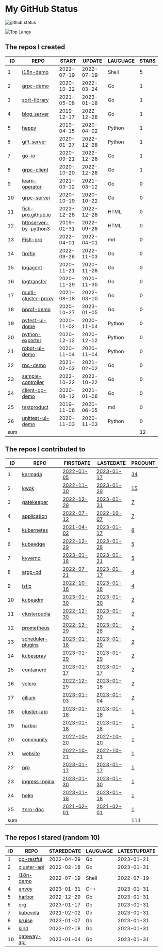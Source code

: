 # My GitHub Status

<img src="https://github-readme-stats-1.yihong0618.vercel.app/api?username=Fish-pro&show_icons=true&&&hide_title=true&count_private=true" alt="github status" />

![Top Langs](https://github-readme-stats-1.yihong0618.vercel.app/api/top-langs/?username=Fish-pro&layout=compact)

<!--START_SECTION:my_github-->
## The repos I created
| ID  |                                    REPO                                    |   START    |   UPDATE   | LAUGUAGE | STARS |
|-----|----------------------------------------------------------------------------|------------|------------|----------|-------|
|   1 | [i18n-demo](https://github.com/Fish-pro/i18n-demo)                         | 2022-07-19 | 2022-07-19 | Shell    |     5 |
|   2 | [grpc-demo](https://github.com/Fish-pro/grpc-demo)                         | 2020-10-22 | 2022-03-24 | Go       |     1 |
|   3 | [sort-library](https://github.com/Fish-pro/sort-library)                   | 2021-05-08 | 2023-01-18 | Go       |     1 |
|   4 | [blog_server](https://github.com/Fish-pro/blog_server)                     | 2019-12-17 | 2022-12-28 | Go       |     1 |
|   5 | [happy](https://github.com/Fish-pro/happy)                                 | 2019-04-15 | 2020-04-02 | Python   |     1 |
|   6 | [gift_server](https://github.com/Fish-pro/gift_server)                     | 2020-01-27 | 2022-12-28 | Python   |     1 |
|   7 | [go-io](https://github.com/Fish-pro/go-io)                                 | 2020-09-21 | 2022-12-28 | Go       |     1 |
|   8 | [grpc-client](https://github.com/Fish-pro/grpc-client)                     | 2020-10-20 | 2022-12-28 | Go       |     1 |
|   9 | [learn-operator](https://github.com/Fish-pro/learn-operator)               | 2021-03-12 | 2021-03-12 | Go       |     0 |
|  10 | [grpc-server](https://github.com/Fish-pro/grpc-server)                     | 2020-10-19 | 2020-10-22 | Go       |     0 |
|  11 | [fish-pro.github.io](https://github.com/Fish-pro/fish-pro.github.io)       | 2022-12-28 | 2022-12-28 | HTML     |     0 |
|  12 | [httpserver-by-python3](https://github.com/Fish-pro/httpserver-by-python3) | 2019-01-31 | 2022-09-28 | HTML     |     0 |
|  13 | [Fish-pro](https://github.com/Fish-pro/Fish-pro)                           | 2022-04-01 | 2022-04-01 | md       |     0 |
|  14 | [firefly](https://github.com/Fish-pro/firefly)                             | 2022-09-26 | 2022-11-03 | Go       |     0 |
|  15 | [logagent](https://github.com/Fish-pro/logagent)                           | 2020-11-21 | 2020-11-28 | Go       |     0 |
|  16 | [logtransfer](https://github.com/Fish-pro/logtransfer)                     | 2020-11-29 | 2020-11-30 | Go       |     0 |
|  17 | [multi-cluster-proxy](https://github.com/Fish-pro/multi-cluster-proxy)     | 2021-08-18 | 2022-03-10 | Go       |     0 |
|  18 | [pprof-demo](https://github.com/Fish-pro/pprof-demo)                       | 2020-10-27 | 2023-01-05 | Go       |     0 |
|  19 | [pytest-ui-dome](https://github.com/Fish-pro/pytest-ui-dome)               | 2020-11-02 | 2020-11-04 | Python   |     0 |
|  20 | [python-exporter](https://github.com/Fish-pro/python-exporter)             | 2020-12-12 | 2020-12-12 | Python   |     0 |
|  21 | [robot-ui-demo](https://github.com/Fish-pro/robot-ui-demo)                 | 2020-11-04 | 2020-11-04 | Python   |     0 |
|  22 | [rpc-demo](https://github.com/Fish-pro/rpc-demo)                           | 2021-02-02 | 2021-02-02 | Go       |     0 |
|  23 | [sample-controller](https://github.com/Fish-pro/sample-controller)         | 2022-10-22 | 2022-10-22 | Go       |     0 |
|  24 | [client-go-demo](https://github.com/Fish-pro/client-go-demo)               | 2020-08-12 | 2021-01-06 | Go       |     0 |
|  25 | [testproduct](https://github.com/Fish-pro/testproduct)                     | 2019-11-06 | 2020-06-05 | md       |     0 |
|  26 | [unittest-ui-demo](https://github.com/Fish-pro/unittest-ui-demo)           | 2020-11-03 | 2020-11-03 | Python   |     0 |
| sum |                                                                            |            |            |          |    12 |

## The repos I contributed to
| ID  |                                   REPO                                    |                                  FIRSTDATE                                  |                                  LASTEDATE                                  |                                           PRCOUNT                                           |
|-----|---------------------------------------------------------------------------|-----------------------------------------------------------------------------|-----------------------------------------------------------------------------|---------------------------------------------------------------------------------------------|
|   1 | [karmada](https://github.com/karmada-io/karmada)                          | [2022-01-05](https://github.com/karmada-io/karmada/pull/1211)               | [2023-01-17](https://github.com/karmada-io/karmada/pull/3057)               | [34](https://github.com/karmada-io/karmada/pulls?q=is%3Apr+author%3AFish-pro)               |
|   2 | [kwok](https://github.com/kubernetes-sigs/kwok)                           | [2022-11-30](https://github.com/kubernetes-sigs/kwok/pull/109)              | [2023-01-29](https://github.com/kubernetes-sigs/kwok/pull/241)              | [15](https://github.com/kubernetes-sigs/kwok/pulls?q=is%3Apr+author%3AFish-pro)             |
|   3 | [gatekeeper](https://github.com/open-policy-agent/gatekeeper)             | [2022-12-29](https://github.com/open-policy-agent/gatekeeper/pull/2483)     | [2023-01-31](https://github.com/open-policy-agent/gatekeeper/pull/2550)     | [7](https://github.com/open-policy-agent/gatekeeper/pulls?q=is%3Apr+author%3AFish-pro)      |
|   4 | [application](https://github.com/fishproteam/application)                 | [2022-07-12](https://github.com/kubernetes-sigs/application/pull/225)       | [2022-10-07](https://github.com/fishproteam/application/pull/6)             | [7](https://github.com/fishproteam/application/pulls?q=is%3Apr+author%3AFish-pro)           |
|   5 | [kubernetes](https://github.com/kubernetes/kubernetes)                    | [2021-04-02](https://github.com/kubernetes/kubernetes/pull/100778)          | [2023-01-17](https://github.com/kubernetes/kubernetes/pull/115120)          | [6](https://github.com/kubernetes/kubernetes/pulls?q=is%3Apr+author%3AFish-pro)             |
|   6 | [kubeedge](https://github.com/kubeedge/kubeedge)                          | [2022-12-29](https://github.com/kubeedge/kubeedge/pull/4525)                | [2023-01-28](https://github.com/kubeedge/kubeedge/pull/4566)                | [5](https://github.com/kubeedge/kubeedge/pulls?q=is%3Apr+author%3AFish-pro)                 |
|   7 | [kyverno](https://github.com/kyverno/kyverno)                             | [2023-01-18](https://github.com/kyverno/kyverno/pull/6017)                  | [2023-01-31](https://github.com/kyverno/kyverno/pull/6175)                  | [5](https://github.com/kyverno/kyverno/pulls?q=is%3Apr+author%3AFish-pro)                   |
|   8 | [argo-cd](https://github.com/argoproj/argo-cd)                            | [2022-07-21](https://github.com/argoproj/argo-cd/pull/10075)                | [2023-01-17](https://github.com/argoproj/argo-cd/pull/12008)                | [4](https://github.com/argoproj/argo-cd/pulls?q=is%3Apr+author%3AFish-pro)                  |
|   9 | [istio](https://github.com/istio/istio)                                   | [2022-10-18](https://github.com/istio/istio/pull/41487)                     | [2023-01-18](https://github.com/istio/istio/pull/42857)                     | [4](https://github.com/istio/istio/pulls?q=is%3Apr+author%3AFish-pro)                       |
|  10 | [kubeadm](https://github.com/kubernetes/kubeadm)                          | [2023-01-30](https://github.com/kubernetes/kubeadm/pull/2811)               | [2023-01-30](https://github.com/kubernetes/kubeadm/pull/2811)               | [2](https://github.com/kubernetes/kubeadm/pulls?q=is%3Apr+author%3AFish-pro)                |
|  11 | [clusterpedia](https://github.com/clusterpedia-io/clusterpedia)           | [2022-12-30](https://github.com/clusterpedia-io/clusterpedia/pull/478)      | [2023-01-30](https://github.com/clusterpedia-io/clusterpedia/pull/486)      | [2](https://github.com/clusterpedia-io/clusterpedia/pulls?q=is%3Apr+author%3AFish-pro)      |
|  12 | [prometheus](https://github.com/prometheus/prometheus)                    | [2022-12-29](https://github.com/prometheus/prometheus/pull/11785)           | [2023-01-28](https://github.com/prometheus/prometheus/pull/11907)           | [2](https://github.com/prometheus/prometheus/pulls?q=is%3Apr+author%3AFish-pro)             |
|  13 | [scheduler-plugins](https://github.com/kubernetes-sigs/scheduler-plugins) | [2023-01-18](https://github.com/kubernetes-sigs/scheduler-plugins/pull/478) | [2023-01-29](https://github.com/kubernetes-sigs/scheduler-plugins/pull/486) | [2](https://github.com/kubernetes-sigs/scheduler-plugins/pulls?q=is%3Apr+author%3AFish-pro) |
|  14 | [kubespray](https://github.com/kubernetes-sigs/kubespray)                 | [2023-01-29](https://github.com/kubernetes-sigs/kubespray/pull/9731)        | [2023-01-29](https://github.com/kubernetes-sigs/kubespray/pull/9731)        | [2](https://github.com/kubernetes-sigs/kubespray/pulls?q=is%3Apr+author%3AFish-pro)         |
|  15 | [containerd](https://github.com/containerd/containerd)                    | [2023-01-17](https://github.com/containerd/containerd/pull/7971)            | [2023-01-17](https://github.com/containerd/containerd/pull/7971)            | [2](https://github.com/containerd/containerd/pulls?q=is%3Apr+author%3AFish-pro)             |
|  16 | [velero](https://github.com/vmware-tanzu/velero)                          | [2022-12-29](https://github.com/vmware-tanzu/velero/pull/5724)              | [2023-01-18](https://github.com/vmware-tanzu/velero/pull/5778)              | [2](https://github.com/vmware-tanzu/velero/pulls?q=is%3Apr+author%3AFish-pro)               |
|  17 | [cilium](https://github.com/cilium/cilium)                                | [2023-01-03](https://github.com/cilium/cilium/pull/22912)                   | [2023-01-04](https://github.com/cilium/cilium/pull/22922)                   | [2](https://github.com/cilium/cilium/pulls?q=is%3Apr+author%3AFish-pro)                     |
|  18 | [cluster-api](https://github.com/kubernetes-sigs/cluster-api)             | [2023-01-18](https://github.com/kubernetes-sigs/cluster-api/pull/7943)      | [2023-01-18](https://github.com/kubernetes-sigs/cluster-api/pull/7943)      | [1](https://github.com/kubernetes-sigs/cluster-api/pulls?q=is%3Apr+author%3AFish-pro)       |
|  19 | [harbor](https://github.com/goharbor/harbor)                              | [2023-01-18](https://github.com/goharbor/harbor/pull/18113)                 | [2023-01-18](https://github.com/goharbor/harbor/pull/18113)                 | [1](https://github.com/goharbor/harbor/pulls?q=is%3Apr+author%3AFish-pro)                   |
|  20 | [community](https://github.com/istio/community)                           | [2022-10-20](https://github.com/istio/community/pull/842)                   | [2022-10-20](https://github.com/istio/community/pull/842)                   | [1](https://github.com/istio/community/pulls?q=is%3Apr+author%3AFish-pro)                   |
|  21 | [website](https://github.com/karmada-io/website)                          | [2022-10-21](https://github.com/karmada-io/website/pull/219)                | [2022-10-21](https://github.com/karmada-io/website/pull/219)                | [1](https://github.com/karmada-io/website/pulls?q=is%3Apr+author%3AFish-pro)                |
|  22 | [org](https://github.com/kubernetes/org)                                  | [2023-01-17](https://github.com/kubernetes/org/pull/3958)                   | [2023-01-17](https://github.com/kubernetes/org/pull/3958)                   | [1](https://github.com/kubernetes/org/pulls?q=is%3Apr+author%3AFish-pro)                    |
|  23 | [ingress-nginx](https://github.com/kubernetes/ingress-nginx)              | [2023-01-30](https://github.com/kubernetes/ingress-nginx/pull/9551)         | [2023-01-30](https://github.com/kubernetes/ingress-nginx/pull/9551)         | [1](https://github.com/kubernetes/ingress-nginx/pulls?q=is%3Apr+author%3AFish-pro)          |
|  24 | [helm](https://github.com/helm/helm)                                      | [2023-01-18](https://github.com/helm/helm/pull/11739)                       | [2023-01-18](https://github.com/helm/helm/pull/11739)                       | [1](https://github.com/helm/helm/pulls?q=is%3Apr+author%3AFish-pro)                         |
|  25 | [zero-doc](https://github.com/zeromicro/zero-doc)                         | [2021-02-01](https://github.com/zeromicro/zero-doc/pull/38)                 | [2021-02-01](https://github.com/zeromicro/zero-doc/pull/38)                 | [1](https://github.com/zeromicro/zero-doc/pulls?q=is%3Apr+author%3AFish-pro)                |
| sum |                                                                           |                                                                             |                                                                             |                                                                                         111 |

## The repos I stared (random 10)
| ID |                             REPO                              | STAREDDATE | LAUGUAGE | LATESTUPDATE |
|----|---------------------------------------------------------------|------------|----------|--------------|
|  1 | [go-restful](https://github.com/emicklei/go-restful)          | 2022-04-29 | Go       | 2023-01-21   |
|  2 | [cluster-api](https://github.com/kubernetes-sigs/cluster-api) | 2022-02-18 | Go       | 2023-01-31   |
|  3 | [i18n-demo](https://github.com/Fish-pro/i18n-demo)            | 2022-07-19 | Shell    | 2022-07-19   |
|  4 | [envoy](https://github.com/envoyproxy/envoy)                  | 2023-01-31 | C++      | 2023-01-31   |
|  5 | [harbor](https://github.com/goharbor/harbor)                  | 2022-12-29 | Go       | 2023-01-31   |
|  6 | [org](https://github.com/kubernetes/org)                      | 2023-01-17 | Go       | 2023-01-31   |
|  7 | [kubevela](https://github.com/kubevela/kubevela)              | 2021-02-02 | Go       | 2023-01-31   |
|  8 | [kruise](https://github.com/openkruise/kruise)                | 2023-01-07 | Go       | 2023-01-31   |
|  9 | [kind](https://github.com/kubernetes-sigs/kind)               | 2022-02-18 | Go       | 2023-01-31   |
| 10 | [gateway-api](https://github.com/kubernetes-sigs/gateway-api) | 2023-01-04 | Go       | 2023-01-31   |

<!--END_SECTION:my_github-->
